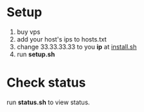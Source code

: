 # Setup
1. buy vps
2. add your host's ips to hosts.txt
3. change 33.33.33.33 to you **ip** at [install.sh](https://github.com/ch/atack/blob/main/install.sh#L13) 
4. run **setup.sh**

# Check status
run **status.sh** to view status.
